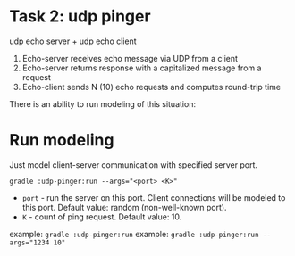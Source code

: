 # Task 2: udp pinger

udp echo server + udp echo client

1. Echo-server receives echo message via UDP from a client
2. Echo-server returns response with a capitalized message from a request
3. Echo-client sends N (10) echo requests and computes round-trip time


There is an ability to run modeling of this situation:

# Run modeling

Just model client-server communication with specified server port.

`gradle :udp-pinger:run --args="<port> <K>"`

* `port` - run the server on this port. Client connections will be modeled to this port. Default value: random (non-well-known port).
* `K` - count of ping request. Default value: 10.

example: `gradle :udp-pinger:run`
example: `gradle :udp-pinger:run --args="1234 10"`
